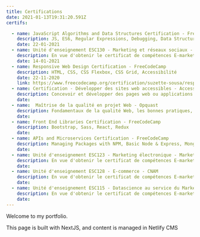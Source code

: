 ```yaml
---
title: Certifications
date: 2021-01-13T19:31:20.591Z
certifs:

  - name: JavaScript Algorithms and Data Structures Certification - FreeCodeCamp
    description: JS, ES6, Regular Expressions, Debugging, Data Structures, Algorithm Scripting, OOP, Functional Programming
    date: 22-01-2021
  - name: Unité d'enseignement ESC130 - Marketing et réseaux sociaux - 4 ECTS - CNAM
    description: En vue d'obtenir le certificat de compétences E-marketing et E-commerce
    date: 14-01-2021
  - name: Responsive Web Design Certification - FreeCodeCamp
    description: HTML, CSS, CSS Flexbox, CSS Grid, Accessibilité
    date: 22-11-2020
    link: https://www.freecodecamp.org/certification/suzette-sousa/responsive-web-design
  - name: Certification - Développer des sites web accessibles - Access42
    description: Concevoir et développer des pages web ou applications conformément aux normes d’accessibilité (WCAG, RGAA)
    date: 
  - name:  Maîtrise de la qualité en projet Web - Opquast
    description: Fondamentaux de la qualité Web, les bonnes pratiques, les usages des référentiels, l'accessibilité numérique et la maîtrise des risques
    date: 
  - name: Front End Libraries Certification - FreeCodeCamp
    description: Bootstrap, Sass, React, Redux
    date: 
  - name: APIs and Microservices Certification - FreeCodeCamp
    description: Managing Packages with NPM, Basic Node & Express, MongoDB & Mongoose
    date: 
  - name: Unité d'enseignement ESC123 - Marketing électronique - Marketing digital - CNAM
    description: En vue d'obtenir le certificat de compétences E-marketing et E-commerce
    date: 
  - name: Unité d'enseignement ESC128 - E-commerce - CNAM
    description: En vue d'obtenir le certificat de compétences E-marketing et E-commerce
    date: 
  - name: Unité d'enseignement ESC115 - Datascience au service du Marketing et de la Relation client - CNAM
    description: En vue d'obtenir le certificat de compétences E-marketing et E-commerce
    date: 
---
```

Welcome to my portfolio.

This page is built with NextJS, and content is managed in Netlify CMS
